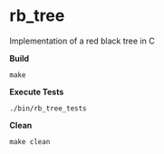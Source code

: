 rb_tree
=======

Implementation of a red black tree in C

__Build__
```
make
```

__Execute Tests__
```
./bin/rb_tree_tests
```

__Clean__
```
make clean
```
